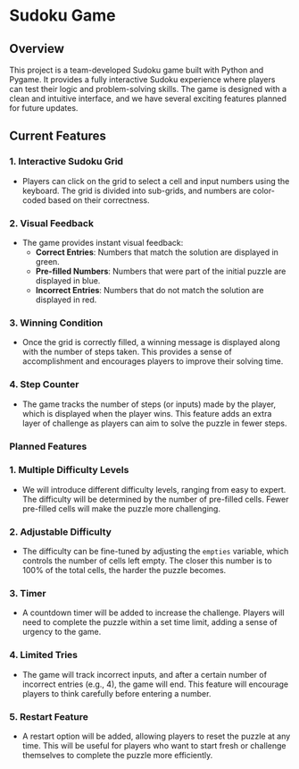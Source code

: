 # Sudoku Game

## Overview

This project is a team-developed Sudoku game built with Python and Pygame. It provides a fully interactive Sudoku experience where players can test their logic and problem-solving skills. The game is designed with a clean and intuitive interface, and we have several exciting features planned for future updates.

## Current Features

### 1. **Interactive Sudoku Grid**
   - Players can click on the grid to select a cell and input numbers using the keyboard. The grid is divided into sub-grids, and numbers are color-coded based on their correctness.
  
### 2. **Visual Feedback**
   - The game provides instant visual feedback:
     - **Correct Entries**: Numbers that match the solution are displayed in green.
     - **Pre-filled Numbers**: Numbers that were part of the initial puzzle are displayed in blue.
     - **Incorrect Entries**: Numbers that do not match the solution are displayed in red.

### 3. **Winning Condition**
   - Once the grid is correctly filled, a winning message is displayed along with the number of steps taken. This provides a sense of accomplishment and encourages players to improve their solving time.

### 4. **Step Counter**
   - The game tracks the number of steps (or inputs) made by the player, which is displayed when the player wins. This feature adds an extra layer of challenge as players can aim to solve the puzzle in fewer steps.

### Planned Features

### 1. **Multiple Difficulty Levels**
   - We will introduce different difficulty levels, ranging from easy to expert. The difficulty will be determined by the number of pre-filled cells. Fewer pre-filled cells will make the puzzle more challenging.

### 2. **Adjustable Difficulty**
   - The difficulty can be fine-tuned by adjusting the `empties` variable, which controls the number of cells left empty. The closer this number is to 100% of the total cells, the harder the puzzle becomes.

### 3. **Timer**
   - A countdown timer will be added to increase the challenge. Players will need to complete the puzzle within a set time limit, adding a sense of urgency to the game.

### 4. **Limited Tries**
   - The game will track incorrect inputs, and after a certain number of incorrect entries (e.g., 4), the game will end. This feature will encourage players to think carefully before entering a number.

### 5. **Restart Feature**
   - A restart option will be added, allowing players to reset the puzzle at any time. This will be useful for players who want to start fresh or challenge themselves to complete the puzzle more efficiently.

